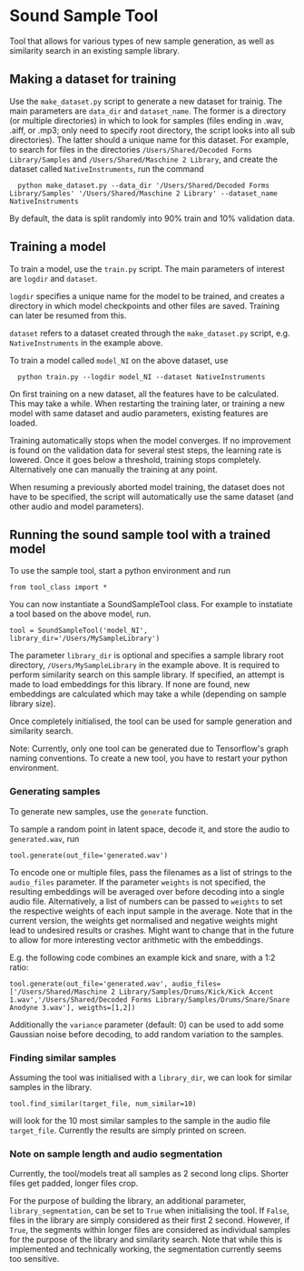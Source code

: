 # Sound Sample Tool
Tool that allows for various types of new sample generation, as well as similarity search in an existing sample library.

## Making a dataset for training
Use the `make_dataset.py` script to generate a new dataset for trainig. The main parameters are `data_dir` and `dataset_name`. The former is a directory (or multiple directories) in which to look for samples (files ending in .wav, .aiff, or .mp3; only need to specify root directory, the script looks into all sub directories). The latter should a unique name for this dataset.
For example, to search for files in the directories `/Users/Shared/Decoded Forms Library/Samples` and `/Users/Shared/Maschine 2 Library`, and create the dataset called `NativeInstruments`, run the command

```
  python make_dataset.py --data_dir '/Users/Shared/Decoded Forms Library/Samples' '/Users/Shared/Maschine 2 Library' --dataset_name NativeInstruments
```

By default, the data is split randomly into 90% train and 10% validation data.

## Training a model
To train a model, use the `train.py` script. The main parameters of interest are `logdir` and `dataset`.

`logdir` specifies a unique name for the model to be trained, and creates a directory in which model checkpoints and other files are saved. Training can later be resumed from this.

`dataset` refers to a dataset created through the `make_dataset.py` script, e.g. `NativeInstruments` in the example above.

To train a model called `model_NI` on the above dataset, use

```
  python train.py --logdir model_NI --dataset NativeInstruments
```

On first training on a new dataset, all the features have to be calculated. This may take a while. When restarting the training later, or training a new model with same dataset and audio parameters, existing features are loaded.

Training automatically stops when the model converges. If no improvement is found on the validation data for several stest steps, the learning rate is lowered. Once it goes below a threshold, training stops completely.
Alternatively one can manually the training at any point.

When resuming a previously aborted model training, the dataset does not have to be specified, the script will automatically use the same dataset (and other audio and model parameters).

## Running the sound sample tool with a trained model
To use the sample tool, start a python environment and run

```
from tool_class import *
```

You can now instantiate a SoundSampleTool class. For example to instatiate a tool based on the above model, run.

```
tool = SoundSampleTool('model_NI', library_dir='/Users/MySampleLibrary')
```

The parameter `library_dir` is optional and specifies a sample library root directory, `/Users/MySampleLibrary` in the example above. It is required to perform similarity search on this sample library. If specified, an attempt is made to load embeddings for this library. If none are found, new embeddings are calculated which may take a while (depending on sample library size).

Once completely initialised, the tool can be used for sample generation and similarity search.

Note: Currently, only one tool can be generated due to Tensorflow's graph naming conventions. To create a new tool, you have to restart your python environment.

### Generating samples
To generate new samples, use the `generate` function.

To sample a random point in latent space, decode it, and store the audio to `generated.wav`, run

```
tool.generate(out_file='generated.wav')
```

To encode one or multiple files, pass the filenames as a list of strings to the `audio_files` parameter. If the parameter `weights` is not specified, the resulting embeddings will be averaged over before decoding into a single audio file. Alternatively, a list of numbers can be passed to `weights` to set the respective weights of each input sample in the average. Note that in the current version, the weights get normalised and negative weights might lead to undesired results or crashes. Might want to change that in the future to allow for more interesting vector arithmetic with the embeddings.

E.g. the following code combines an example kick and snare, with a 1:2 ratio:

```
tool.generate(out_file='generated.wav', audio_files=['/Users/Shared/Maschine 2 Library/Samples/Drums/Kick/Kick Accent 1.wav','/Users/Shared/Decoded Forms Library/Samples/Drums/Snare/Snare Anodyne 3.wav'], weigths=[1,2])
```

Additionally the `variance` parameter (default: 0) can be used to add some Gaussian noise before decoding, to add random variation to the samples.

### Finding similar samples
Assuming the tool was initialised with a `library_dir`, we can look for similar samples in the library.

```
tool.find_similar(target_file, num_similar=10)
```

will look for the 10 most similar samples to the sample in the audio file `target_file`. Currently the results are simply printed on screen.

### Note on sample length and audio segmentation
Currently, the tool/models treat all samples as 2 second long clips. Shorter files get padded, longer files crop.

For the purpose of building the library, an additional parameter, `library_segmentation`, can be set to `True` when initialising the tool. If `False`, files in the library are simply considered as their first 2 second. However, if `True`, the segments within longer files are considered as individual samples for the purpose of the library and similarity search.
Note that while this is implemented and technically working, the segmentation currently seems too sensitive.
